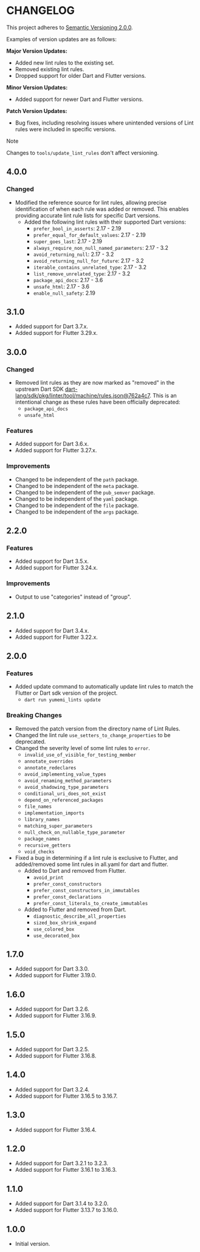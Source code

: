 # CHANGELOG

This project adheres to [Semantic Versioning 2.0.0].

Examples of version updates are as follows:

**Major Version Updates:**

- Added new lint rules to the existing set.
- Removed existing lint rules.
- Dropped support for older Dart and Flutter versions.

**Minor Version Updates:**

- Added support for newer Dart and Flutter versions.

**Patch Version Updates:**

- Bug fixes, including resolving issues where unintended versions of Lint rules were included in specific versions.

> [!NOTE]
> Changes to `tools/update_lint_rules` don't affect versioning.

## 4.0.0

### Changed

- Modified the reference source for lint rules, allowing precise identification of when each rule was added or removed. This enables providing accurate lint rule lists for specific Dart versions.
  - Added the following lint rules with their supported Dart versions:
    - `prefer_bool_in_asserts`: 2.17 - 2.19
    - `prefer_equal_for_default_values`: 2.17 - 2.19
    - `super_goes_last`: 2.17 - 2.19
    - `always_require_non_null_named_parameters`: 2.17 - 3.2
    - `avoid_returning_null`: 2.17 - 3.2
    - `avoid_returning_null_for_future`: 2.17 - 3.2
    - `iterable_contains_unrelated_type`: 2.17 - 3.2
    - `list_remove_unrelated_type`: 2.17 - 3.2
    - `package_api_docs`: 2.17 - 3.6
    - `unsafe_html`: 2.17 - 3.6
    - `enable_null_safety`: 2.19

## 3.1.0

- Added support for Dart 3.7.x.
- Added support for Flutter 3.29.x.

## 3.0.0

### Changed

- Removed lint rules as they are now marked as "removed" in the upstream Dart SDK [dart-lang/sdk/pkg/linter/tool/machine/rules.json@762a4c7]. This is an intentional change as these rules have been officially deprecated:
  - `package_api_docs`
  - `unsafe_html`

### Features

- Added support for Dart 3.6.x.
- Added support for Flutter 3.27.x.

### Improvements

- Changed to be independent of the `path` package.
- Changed to be independent of the `meta` package.
- Changed to be independent of the `pub_semver` package.
- Changed to be independent of the `yaml` package.
- Changed to be independent of the `file` package.
- Changed to be independent of the `args` package.

## 2.2.0

### Features

- Added support for Dart 3.5.x.
- Added support for Flutter 3.24.x.

### Improvements

- Output to use "categories" instead of "group".

## 2.1.0

- Added support for Dart 3.4.x.
- Added support for Flutter 3.22.x.

## 2.0.0

### Features

- Added update command to automatically update lint rules to match the Flutter or Dart sdk version of the project.
  - `dart run yumemi_lints update`

### Breaking Changes

- Removed the patch version from the directory name of Lint Rules.
- Changed the lint rule `use_setters_to_change_properties` to be deprecated.
- Changed the severity level of some lint rules to `error`.
  - `invalid_use_of_visible_for_testing_member`
  - `annotate_overrides`
  - `annotate_redeclares`
  - `avoid_implementing_value_types`
  - `avoid_renaming_method_parameters`
  - `avoid_shadowing_type_parameters`
  - `conditional_uri_does_not_exist`
  - `depend_on_referenced_packages`
  - `file_names`
  - `implementation_imports`
  - `library_names`
  - `matching_super_parameters`
  - `null_check_on_nullable_type_parameter`
  - `package_names`
  - `recursive_getters`
  - `void_checks`
- Fixed a bug in determining if a lint rule is exclusive to Flutter, and added/removed some lint rules in all.yaml for dart and flutter.
  - Added to Dart and removed from Flutter.
    - `avoid_print`
    - `prefer_const_constructors`
    - `prefer_const_constructors_in_immutables`
    - `prefer_const_declarations`
    - `prefer_const_literals_to_create_immutables`
  - Added to Flutter and removed from Dart.
    - `diagnostic_describe_all_properties`
    - `sized_box_shrink_expand`
    - `use_colored_box`
    - `use_decorated_box`

## 1.7.0

- Added support for Dart 3.3.0.
- Added support for Flutter 3.19.0.

## 1.6.0

- Added support for Dart 3.2.6.
- Added support for Flutter 3.16.9.

## 1.5.0

- Added support for Dart 3.2.5.
- Added support for Flutter 3.16.8.

## 1.4.0

- Added support for Dart 3.2.4.
- Added support for Flutter 3.16.5 to 3.16.7.

## 1.3.0

- Added support for Flutter 3.16.4.

## 1.2.0

- Added support for Dart 3.2.1 to 3.2.3.
- Added support for Flutter 3.16.1 to 3.16.3.

## 1.1.0

- Added support for Dart 3.1.4 to 3.2.0.
- Added support for Flutter 3.13.7 to 3.16.0.

## 1.0.0

- Initial version.

<!-- Links -->

[Semantic Versioning 2.0.0]: https://semver.org/spec/v2.0.0.html

[dart-lang/sdk/pkg/linter/tool/machine/rules.json@762a4c7]: https://github.com/dart-lang/sdk/blob/762a4c7e9147c028b28723e8fb2e04a717010c97/pkg/linter/tool/machine/rules.json
